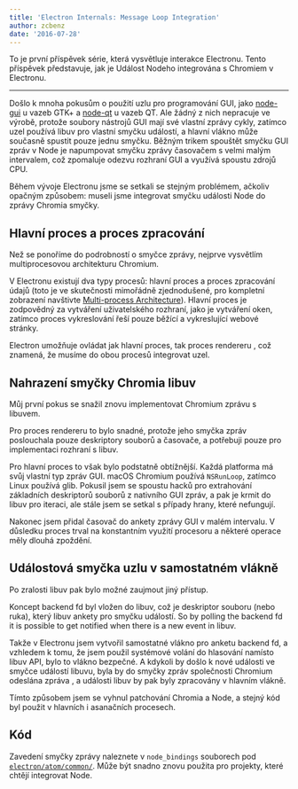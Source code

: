 ```yaml
---
title: 'Electron Internals: Message Loop Integration'
author: zcbenz
date: '2016-07-28'
---
```


To je první příspěvek série, která vysvětluje interakce Electronu. Tento příspěvek představuje, jak je Událost Nodeho integrována s Chromiem v Electronu.

---

Došlo k mnoha pokusům o použití uzlu pro programování GUI, jako [node-gui](https://github.com/zcbenz/node-gui) u vazeb GTK+ a [node-qt](https://github.com/arturadib/node-qt) u vazeb QT. Ale žádný z nich nepracuje ve výrobě, protože soubory nástrojů GUI mají své vlastní zprávy cykly, zatímco uzel používá libuv pro vlastní smyčku událostí, a hlavní vlákno může současně spustit pouze jednu smyčku. Běžným trikem spouštět smyčku GUI zpráv v Node je napumpovat smyčku zprávy časovačem s velmi malým intervalem, což zpomaluje odezvu rozhraní GUI a využívá spoustu zdrojů CPU.

Během vývoje Electronu jsme se setkali se stejným problémem, ačkoliv opačným způsobem: museli jsme integrovat smyčku události Node do zprávy Chromia smyčky.

## Hlavní proces a proces zpracování

Než se ponoříme do podrobností o smyčce zprávy, nejprve vysvětlím multiprocesovou architekturu Chromium.

V Electronu existují dva typy procesů: hlavní proces a proces zpracování údajů (toto je ve skutečnosti mimořádně zjednodušené, pro kompletní zobrazení navštivte [Multi-process Architecture](http://dev.chromium.org/developers/design-documents/multi-process-architecture)). Hlavní proces je zodpovědný za vytváření uživatelského rozhraní, jako je vytváření oken, zatímco proces vykreslování řeší pouze běžící a vykreslující webové stránky.

Electron umožňuje ovládat jak hlavní proces, tak proces rendereru , což znamená, že musíme do obou procesů integrovat uzel.

## Nahrazení smyčky Chromia libuv

Můj první pokus se snažil znovu implementovat Chromium zprávu s libuvem.

Pro proces rendereru to bylo snadné, protože jeho smyčka zpráv poslouchala pouze deskriptory souborů a časovače, a potřebuji pouze pro implementaci rozhraní s libuv.

Pro hlavní proces to však bylo podstatně obtížnější. Každá platforma má svůj vlastní typ zpráv GUI. macOS Chromium používá `NSRunLoop`, zatímco Linux používá glib. Pokusil jsem se spoustu hacků pro extrahování základních deskriptorů souborů z nativního GUI zpráv, a pak je krmit do libuv pro iteraci, ale stále jsem se setkal s případy hrany, které nefungují.

Nakonec jsem přidal časovač do ankety zprávy GUI v malém intervalu. V důsledku proces trval na konstantním využití procesoru a některé operace měly dlouhá zpoždění.

## Událostová smyčka uzlu v samostatném vlákně

Po zralosti libuv pak bylo možné zaujmout jiný přístup.

Koncept backend fd byl vložen do libuv, což je deskriptor souboru (nebo ruka), který libuv ankety pro smyčku událostí. So by polling the backend fd it is possible to get notified when there is a new event in libuv.

Takže v Electronu jsem vytvořil samostatné vlákno pro anketu backend fd, a vzhledem k tomu, že jsem použil systémové volání do hlasování namísto libuv API, bylo to vlákno bezpečné. A kdykoli by došlo k nové události ve smyčce událostí libuvu, byla by do smyčky zpráv společnosti Chromium odeslána zpráva , a události libuv by pak byly zpracovány v hlavním vlákně.

Tímto způsobem jsem se vyhnul patchování Chromia a Node, a stejný kód byl použit v hlavních i asanačních procesech.

## Kód

Zavedení smyčky zprávy naleznete v `node_bindings` souborech pod [`electron/atom/common/`](https://github.com/electron/electron/tree/master/atom/common). Může být snadno znovu použita pro projekty, které chtějí integrovat Node.


